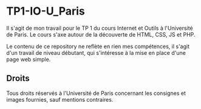 # TP1-IO-U_Paris

Il s'agit de mon travail pour le TP 1 du cours Internet et Outils à l'Université de Paris.
Le cours s'axe autour de la découverte de HTML, CSS, JS et PHP.

Le contenu de ce repository ne reflète en rien mes compétences, il s'agit d'un travail de niveau débutant, qui s'intéresse à la mise en place d'une page web simple.

## Droits
Tous droits réservés à l'Université de Paris concernant les consignes et images fournies, sauf mentions contraires.